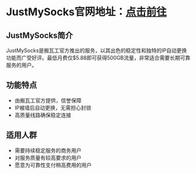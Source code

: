# JustMySocks官网地址：[点击前往](https://url.gogogomiao.one/QYTN)

## JustMySocks简介
JustMySocks是搬瓦工官方推出的服务，以其出色的稳定性和独特的IP自动更换功能而广受好评。最低月费仅$5.88即可获得500GB流量，非常适合需要长期可靠服务的用户。

## 功能特点
- 由搬瓦工官方提供，信誉保障
- IP被墙后自动更换，无需担心封锁
- 高质量线路确保稳定连接

## 适用人群
- 需要持续稳定服务的商务用户
- 对服务质量有较高要求的用户
- 愿意为可靠性支付稍高费用的用户